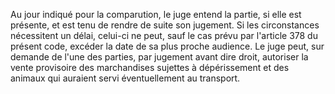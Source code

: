Au jour indiqué pour la comparution, le juge entend la
partie, si elle est présente, et est tenu de rendre de suite son
jugement.
Si les circonstances nécessitent un délai, celui-ci ne peut, sauf le cas
prévu par l'article 378 du présent code, excéder la date de sa plus
proche audience.
Le juge peut, sur demande de l'une des parties, par jugement avant dire
droit, autoriser la vente provisoire des marchandises sujettes à
dépérissement et des animaux qui auraient servi éventuellement au
transport.